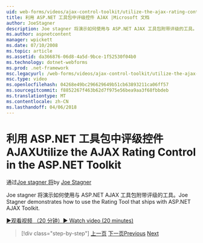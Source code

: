 ```yaml
---
uid: web-forms/videos/ajax-control-toolkit/utilize-the-ajax-rating-control-in-the-aspnet-toolkit
title: 利用 ASP.NET 工具包中评级控件 AJAX |Microsoft 文档
author: JoeStagner
description: Joe stagner 将演示如何使用与 ASP.NET AJAX 工具包附带评级的工具。
ms.author: aspnetcontent
manager: wpickett
ms.date: 07/10/2008
ms.topic: article
ms.assetid: da366876-06d8-4a5d-9bce-1f52530f04b0
ms.technology: dotnet-webforms
ms.prod: .net-framework
msc.legacyurl: /web-forms/videos/ajax-control-toolkit/utilize-the-ajax-rating-control-in-the-aspnet-toolkit
msc.type: video
ms.openlocfilehash: 04268e49bc296629649b51cb63893211ca06ff57
ms.sourcegitcommit: f8852267f463b62d7f975e56bea9aa3f68fbbdeb
ms.translationtype: MT
ms.contentlocale: zh-CN
ms.lasthandoff: 04/06/2018
---
```

<a name="utilize-the-ajax-rating-control-in-the-aspnet-toolkit"></a><span data-ttu-id="8026d-103">利用 ASP.NET 工具包中评级控件 AJAX</span><span class="sxs-lookup"><span data-stu-id="8026d-103">Utilize the AJAX Rating Control in the ASP.NET Toolkit</span></span>
====================
<span data-ttu-id="8026d-104">通过[Joe stagner 将](https://github.com/JoeStagner)</span><span class="sxs-lookup"><span data-stu-id="8026d-104">by [Joe Stagner](https://github.com/JoeStagner)</span></span>

<span data-ttu-id="8026d-105">Joe stagner 将演示如何使用与 ASP.NET AJAX 工具包附带评级的工具。</span><span class="sxs-lookup"><span data-stu-id="8026d-105">Joe Stagner demonstrates how to use the Rating Tool that ships with ASP.NET AJAX Toolkit.</span></span>

[<span data-ttu-id="8026d-106">&#9654;观看视频 （20 分钟）</span><span class="sxs-lookup"><span data-stu-id="8026d-106">&#9654; Watch video (20 minutes)</span></span>](https://channel9.msdn.com/Blogs/ASP-NET-Site-Videos/utilize-the-ajax-rating-control-in-the-aspnet-toolkit)

> [!div class="step-by-step"]
> <span data-ttu-id="8026d-107">[上一页](how-do-i-the-ajax-toolkit-reorder-control.md)
> [下一页](control-extenders.md)</span><span class="sxs-lookup"><span data-stu-id="8026d-107">[Previous](how-do-i-the-ajax-toolkit-reorder-control.md)
[Next](control-extenders.md)</span></span>
